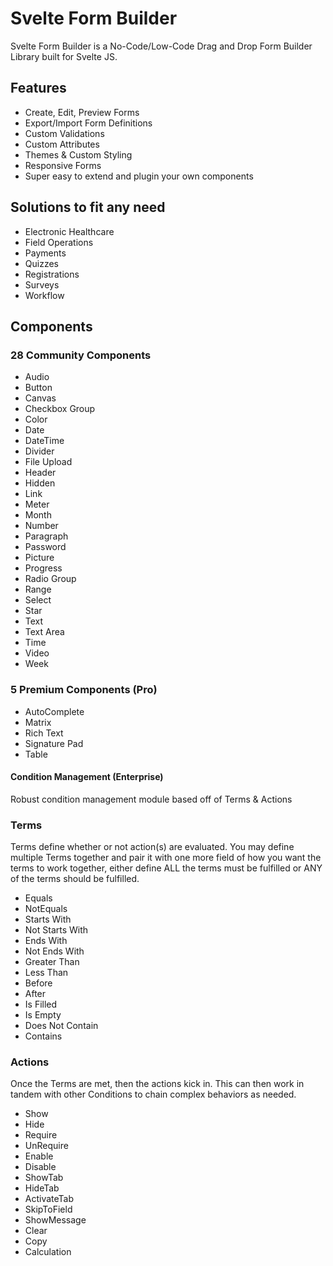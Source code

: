 # Svelte Form Builder

Svelte Form Builder is a No-Code/Low-Code Drag and Drop Form Builder Library built for Svelte JS.

## Features

- Create, Edit, Preview Forms
- Export/Import Form Definitions
- Custom Validations
- Custom Attributes
- Themes & Custom Styling
- Responsive Forms
- Super easy to extend and plugin your own components

## Solutions to fit any need

- Electronic Healthcare
- Field Operations
- Payments
- Quizzes
- Registrations
- Surveys
- Workflow

## Components

### 28 Community Components

- Audio
- Button
- Canvas
- Checkbox Group
- Color
- Date
- DateTime
- Divider
- File Upload
- Header
- Hidden
- Link
- Meter
- Month
- Number
- Paragraph
- Password
- Picture
- Progress
- Radio Group
- Range
- Select
- Star
- Text
- Text Area
- Time
- Video
- Week

### 5 Premium Components (Pro)

- AutoComplete
- Matrix
- Rich Text
- Signature Pad
- Table

#### Condition Management (Enterprise)

Robust condition management module based off of Terms & Actions

### Terms

Terms define whether or not action(s) are evaluated. You may define multiple Terms together and pair it with one more field of how you want the terms to work together, either define ALL the terms must be fulfilled or ANY of the terms should be fulfilled.

- Equals
- NotEquals
- Starts With
- Not Starts With
- Ends With
- Not Ends With
- Greater Than
- Less Than
- Before
- After
- Is Filled
- Is Empty
- Does Not Contain
- Contains

### Actions

Once the Terms are met, then the actions kick in. This can then work in tandem with other Conditions to chain complex behaviors as needed.

- Show
- Hide
- Require
- UnRequire
- Enable
- Disable
- ShowTab
- HideTab
- ActivateTab
- SkipToField
- ShowMessage
- Clear
- Copy
- Calculation
